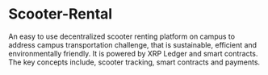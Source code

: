 # Scooter-Rental
An easy to use decentralized scooter renting platform on campus to address campus transportation challenge, 
that is sustainable, efficient and environmentally friendly.
It is powered by XRP Ledger and smart contracts. 
The key concepts include, scooter tracking, smart contracts and payments.
